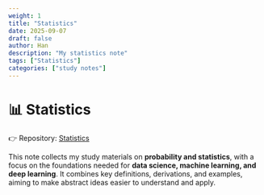 ```yaml
---
weight: 1
title: "Statistics"
date: 2025-09-07
draft: false
author: Han
description: "My statistics note"
tags: ["Statistics"]
categories: ["study notes"]
---
```


# 📊 Statistics

👉 Repository: [Statistics](https://github.com/Han8931/statistics)

This note collects my study materials on **probability and statistics**, with a focus on the foundations needed for **data science, machine learning, and deep learning**. It combines key definitions, derivations, and examples, aiming to make abstract ideas easier to understand and apply.

